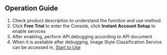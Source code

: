## Operation Guide<br>

1. Check product description to understand the function and use method
2. Click **Free Trial** to enter the Console, click **Instant Account Setup** to enable services
3. After enabling, perform API debugging according to API document
4. When it is available after debugging, Image Style Classification Service can be accessed in, [Start to Use](https://ling-console.jdcloud.com/server/predict/)
